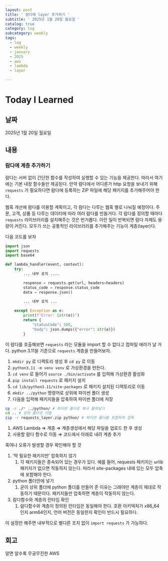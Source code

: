 ```yaml
---
layout: post
title: ' 람다에 layer 추가하기 '
subtitle: ' 2025년 1월 20일 월요일 '
catalog: true
category: log
subcategory: weekly
tags:
  - log
  - weekly
  - january
  - 2025
  - aws
  - lambda
  - layer

---
```


# Today I Learned

## 날짜

2025년 1월 20일 월요일

## 내용

### 람다에 계층 추가하기

 람다는 서버 없이 간단한 함수를 작성하여 실행할 수 있는 기능을 제공한다. 따라서 여기에는 기본 내장 함수들만 제공된다. 만약 람다에서 어디론가 http 요청을 보내기 위해 `requests` 가 필요하다면 람다에 등록하는 ZIP 파일에 해당 패키지를 추가해주어야 한다.

 웹훅 개선에 람다를 이용할 계획이고, 각 람다는 다루는 웹훅 별로 나눠질 예정이다. 주문, 고객, 상품 등 다루는 데이터에 따라 여러 람다를 만들거다. 각 람다를 정의할 때마다 `requests` 라이브러리를 설치해주는 것은 번거롭다. 이런 일이 반복되면 람다 자체도 용량이 커진다. 모두가 쓰는 공통적인 라이브러리를 추가해주는 기능이 계층(layer)다.

 다음 코드를 보자

```python
import json
import requests
import base64

def lambda_handler(event, context):
    try:
        ... 내부 로직 ....

        response = requests.get(url, headers=headers)
        status_code = response.status_code
        data = response.json()

        ... 내부 로직 ...
 
    except Exception as e:
        print(f"Error: {str(e)}")
        return {
            "statusCode": 500,
            "body": json.dumps({"error": str(e)})
        }
```

이 람다를 호출해보면 `requests` 라는 모듈을 import 할 수 없다고 컴파일 에러가 날 거다. python 3.11을 기준으로 `requests`  계층을 만들어보자.

1. `mkdir py` 로 디렉토리 생성 후 `cd py` 로 이동
2. `python3.11 -m venv venv` 로 가상환경을 만든다.
3. `cd venv` 로 들어가 `source ./bin/activate` 를 입력해 가상환경 활성화
4. `pip install requests` 로 패키지 설치
5. `cd lib/python3.11/site-packages` 로 패키지 설치된 디렉토리로 이동
6. `mkdir ../python` 명령어로 상위에 파이썬 폴더 생성
7. 다음을 입력해 패키지들을 압축하여 파이썬 폴더에 저장

```bash
cp -r ./* ../python/ # 파이썬 폴더로 복사 붙여넣기
cd .. # 상위 폴더로 이동
zip -r requests_layer.zip python/ # 파이썬 폴더를 포함하여 압축
```

1. AWS Lambda ⇒ 계층 ⇒ 계층생성에서 해당 파일을 업로드 한 후 생성
2. 사용할 람다 함수로 이동 ⇒ 코드에서 아래로 내려 계층 추가

혹여나 오류가 발생할 경우 확인해야 할 것

1. ‘딱 필요한 패키지만’ 압축하지 않기
    1. 각 패키지들은 종속되어 있는 경우가 있다. 예를 들어, requests 패키지는 urlib 패키지가 없으면 작동하지 않는다. 따라서 site-packages 내에 있는 모두 압축에 포함해야 한다.
2. python 폴더안에 넣기
    1. 굳이 상위 폴더에 python 폴더를 만들어 준 이유는 그래야만 계층이 제대로 작동하기 때문이다. 패키지들만 압축하면 계층이 작동하지 않는다.
3. 람다함수와 계층의 런타임 확인
    1. 람다함수와 계층이 정의된 런타임은 동일해야 한다. 호환 아키텍처가 x86_64인지 arm64인지, 언어 버전은 동일한지 확인이 반드시 필요하다. 

이 설정만 해주면 내부적으로 별다른 조치 없이 `import requests` 가 가능하다.

## 회고

알면 알수록 무궁무진한 AWS